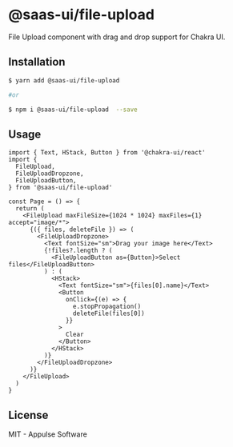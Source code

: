 # @saas-ui/file-upload

File Upload component with drag and drop support for Chakra UI.

## Installation

```sh
$ yarn add @saas-ui/file-upload

#or

$ npm i @saas-ui/file-upload  --save
```

## Usage

```tsx
import { Text, HStack, Button } from '@chakra-ui/react'
import {
  FileUpload,
  FileUploadDropzone,
  FileUploadButton,
} from '@saas-ui/file-upload'

const Page = () => {
  return (
    <FileUpload maxFileSize={1024 * 1024} maxFiles={1} accept="image/*">
      {({ files, deleteFile }) => (
        <FileUploadDropzone>
          <Text fontSize="sm">Drag your image here</Text>
          {!files?.length ? (
            <FileUploadButton as={Button}>Select files</FileUploadButton>
          ) : (
            <HStack>
              <Text fontSize="sm">{files[0].name}</Text>
              <Button
                onClick={(e) => {
                  e.stopPropagation()
                  deleteFile(files[0])
                }}
              >
                Clear
              </Button>
            </HStack>
          )}
        </FileUploadDropzone>
      )}
    </FileUpload>
  )
}
```

## License

MIT - Appulse Software
